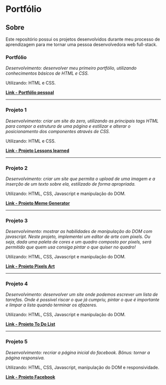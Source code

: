 # Portfólio

## Sobre

Este repositório possui os projetos desenvolvidos durante meu processo de aprendizagem para me tornar uma pessoa desenvolvedora web full-stack.

### Portfólio
<p><em>Desenvolvimento: desenvolver meu primeiro portfólio, utilizando conhecimentos básicos de HTML e CSS.</em></p>
<p>Utilizando: HTML e CSS.</p>
<p><a href="https://danieleperse.github.io/portfolio-pessoal/" target="_blank"><strong>Link - Portfólio pessoal</strong></a></p>

<hr />

### Projeto 1

<p><em>Desenvolvimento: criar um site do zero, utilizando as principais tags HTML para compor a estrutura de uma página e estilizar e alterar o posicionamento dos componentes através de CSS.</em></p>
<p>Utilizando: HTML e CSS.</p>
<p><a href="https://danieleperse.github.io/projetos/lessons-learned/" target="_blank"><strong>Link - Projeto Lessons learned</strong></a></p>

<hr />

### Projeto 2

<p><em>Desenvolvimento: criar um site que permita o upload de uma imagem e a inserção de um texto sobre ela, estilizado de forma apropriada.</em></p>
<p>Utilizando: HTML, CSS, Javascript e manipulação do DOM.</p>
<p><a href="https://danieleperse.github.io/projetos/meme-generator/" target="_blank"><strong>Link - Projeto Meme Generator</strong></a></p>

<hr />

### Projeto 3

<p><em>Desenvolvimento: mostrar as habilidades de manipulação do DOM com javascript. Neste projeto, implementei um editor de arte com pixels. Ou seja, dada uma paleta de cores e um quadro composto por pixels, será permitido que quem usa consiga pintar o que quiser no quadro!</em></p>
<p>Utilizando: HTML, CSS, Javascript e manipulação do DOM.</p>
<p><a href="https://danieleperse.github.io/projetos/pixels-art" target="_blank"><strong>Link - Projeto Pixels Art</strong></a></p>

<hr />

### Projeto 4

<p><em>Desenvolvimento: desenvolver um site onde podemos escrever um lista de tarrefas. Onde é possível riscar o que já cumpriu, pintar o que é importante e limpar a lista quando terminar os afazeres.</em></p>
<p>Utilizando: HTML, CSS, Javascript e manipulação do DOM.</p>
<p><a href="https://danieleperse.github.io/projetos/to-do-list" target="_blank"><strong>Link - Projeto To Do List</strong></a></p>

<hr />

### Projeto 5

<p><em>Desenvolvimento: recriar a página inicial do facebook. Bônus: tornar a página responsiva.</em></p>
<p>Utilizando: HTML, CSS, Javascript, manipulação do DOM e responsividade.</p>
<p><a href="https://danieleperse.github.io/projetos/facebook" target="_blank"><strong>Link - Projeto Facebook</strong></a></p>